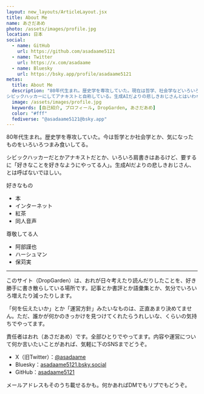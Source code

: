 ```yaml
---
layout: new_layouts/ArticleLayout.jsx
title: About Me
name: あさだあめ
photo: /assets/images/profile.jpg
location: 日本
social:
  - name: GitHub
    url: https://github.com/asadaame5121
  - name: Twitter
    url: https://x.com/asadaame
  - name: Bluesky
    url: https://bsky.app/profile/asadaame5121
metas:
  title: About Me
  description: "80年代生まれ。歴史学を専攻していた。現在は哲学、社会学などいろいろな分野に興味あり。
シビックハッカーにしてアナキストと自称している。生成AIだよりの悲しきおじさんとはいわないで。"
  image: /assets/images/profile.jpg
  keywords: [自己紹介, プロフィール, DropGarden, あさだあめ]
  color: "#fff"
  fediverse: "@asadaame5121@bsky.app"
---
```

<link href="https://github.com/asadaame5121" rel="me">

80年代生まれ。歴史学を専攻していた。今は哲学とか社会学とか、気になったものをいろいろつまみ食いしてる。

シビックハッカーだとかアナキストだとか、いろいろ肩書きはあるけど、要するに「好きなことを好きなようにやってる人」。生成AIだよりの悲しきおじさん、とは呼ばないでほしい。

好きなもの
- 本
- インターネット
- 紅茶
- 同人音声

尊敬してる人
- 阿部謹也
- ハーシュマン
- 保苅実

---

このサイト（DropGarden）は、おれが日々考えたり読んだりしたことを、好き勝手に書き散らしている場所です。記事とか書評とか語彙集とか、気分でいろいろ増えたり減ったりします。

「何を伝えたいか」とか「運営方針」みたいなものは、正直あまり決めてません。ただ、誰かが何かのきっかけを見つけてくれたらうれしいな、くらいの気持ちでやってます。

責任者はおれ（あさだあめ）です。全部ひとりでやってます。内容や運営について何か言いたいことがあれば、気軽に下のSNSまでどうぞ。

- X（旧Twitter）：[@asadaame](https://x.com/asadaame)
- Bluesky：[asadaame5121.bsky.social](https://bsky.app/profile/asadaame5121)
- GitHub：[asadaame5121](https://github.com/asadaame5121)

メールアドレスもそのうち載せるかも。何かあればDMでもリプでもどうぞ。